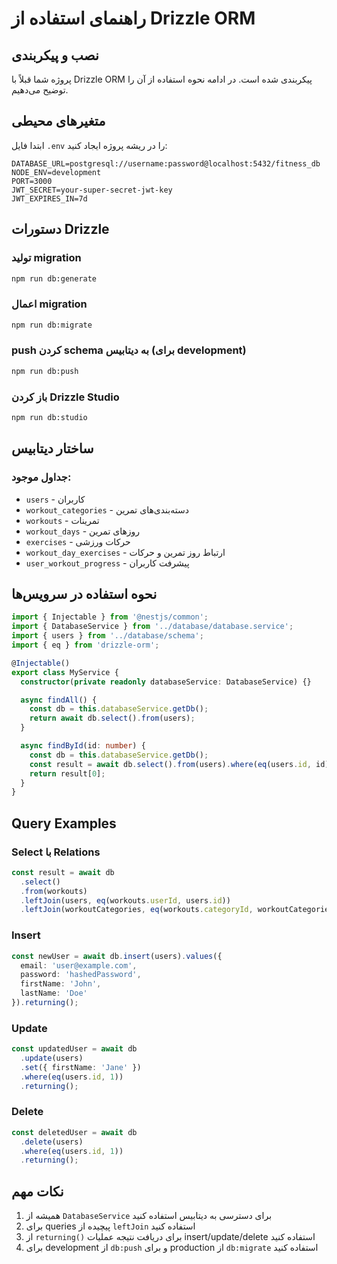 # راهنمای استفاده از Drizzle ORM

## نصب و پیکربندی

پروژه شما قبلاً با Drizzle ORM پیکربندی شده است. در ادامه نحوه استفاده از آن را توضیح می‌دهیم.

## متغیرهای محیطی

ابتدا فایل `.env` را در ریشه پروژه ایجاد کنید:

```env
DATABASE_URL=postgresql://username:password@localhost:5432/fitness_db
NODE_ENV=development
PORT=3000
JWT_SECRET=your-super-secret-jwt-key
JWT_EXPIRES_IN=7d
```

## دستورات Drizzle

### تولید migration
```bash
npm run db:generate
```

### اعمال migration
```bash
npm run db:migrate
```

### push کردن schema به دیتابیس (برای development)
```bash
npm run db:push
```

### باز کردن Drizzle Studio
```bash
npm run db:studio
```

## ساختار دیتابیس

### جداول موجود:
- `users` - کاربران
- `workout_categories` - دسته‌بندی‌های تمرین
- `workouts` - تمرینات
- `workout_days` - روزهای تمرین
- `exercises` - حرکات ورزشی
- `workout_day_exercises` - ارتباط روز تمرین و حرکات
- `user_workout_progress` - پیشرفت کاربران

## نحوه استفاده در سرویس‌ها

```typescript
import { Injectable } from '@nestjs/common';
import { DatabaseService } from '../database/database.service';
import { users } from '../database/schema';
import { eq } from 'drizzle-orm';

@Injectable()
export class MyService {
  constructor(private readonly databaseService: DatabaseService) {}

  async findAll() {
    const db = this.databaseService.getDb();
    return await db.select().from(users);
  }

  async findById(id: number) {
    const db = this.databaseService.getDb();
    const result = await db.select().from(users).where(eq(users.id, id));
    return result[0];
  }
}
```

## Query Examples

### Select با Relations
```typescript
const result = await db
  .select()
  .from(workouts)
  .leftJoin(users, eq(workouts.userId, users.id))
  .leftJoin(workoutCategories, eq(workouts.categoryId, workoutCategories.id));
```

### Insert
```typescript
const newUser = await db.insert(users).values({
  email: 'user@example.com',
  password: 'hashedPassword',
  firstName: 'John',
  lastName: 'Doe'
}).returning();
```

### Update
```typescript
const updatedUser = await db
  .update(users)
  .set({ firstName: 'Jane' })
  .where(eq(users.id, 1))
  .returning();
```

### Delete
```typescript
const deletedUser = await db
  .delete(users)
  .where(eq(users.id, 1))
  .returning();
```

## نکات مهم

1. همیشه از `DatabaseService` برای دسترسی به دیتابیس استفاده کنید
2. برای queries پیچیده از `leftJoin` استفاده کنید
3. از `returning()` برای دریافت نتیجه عملیات insert/update/delete استفاده کنید
4. برای development از `db:push` و برای production از `db:migrate` استفاده کنید 